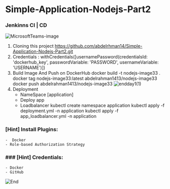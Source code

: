 # Simple-Application-Nodejs-Part2
### Jenkinns CI | CD 
![MicrosoftTeams-image](https://user-images.githubusercontent.com/42601017/199500683-f6022849-3794-49c8-8043-2913806e5e44.png)

1. Cloning this project https://github.com/abdelrhman14/Simple-Application-Nodejs-Part2.git
2. Credentials : withCredentials([usernamePassword(credentialsId: 'dockerhub_key', passwordVariable: 'PASSWORD', usernameVariable: 'USERNAME')])
3. Build Image And Push on DockerHub
    docker build -t nodejs-image33 .
    docker tag nodejs-image33:latest abdelrahman1413/nodejs-image33
    docker push abdelrahman1413/nodejs-image33
![endday1(1)](https://user-images.githubusercontent.com/42601017/199501655-d58e56a7-ce09-491e-9257-73739cf3e05d.png)
4. Deployment
    - NameSpace [application]
    - Deploy app
    - Loadbalancer 
    kubectl create namespace application
    kubectl apply -f deployment.yml -n application
    kubectl apply -f app_loadbalancer.yml -n application
    
    
 ### [Hint] Install Plugins:
    -  Docker
    - Role-based Authorization Strategy
 ###  ### [Hint] Credentials:
    - Docker
    - GitHub
  

  ![End](https://user-images.githubusercontent.com/42601017/199502864-27e6d1e5-9532-4f37-bc08-9e834b6416c1.png)

